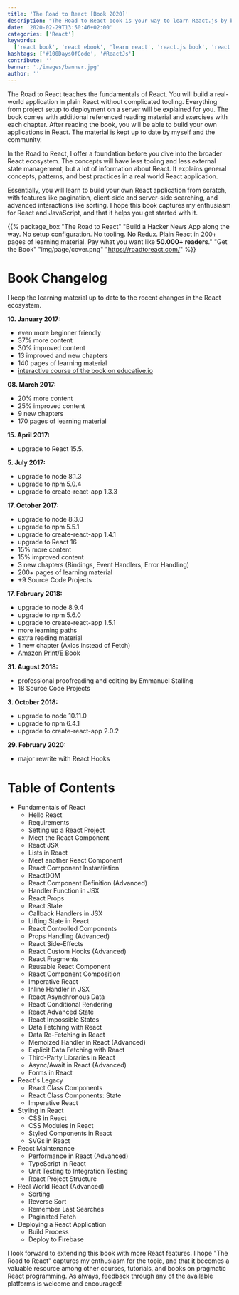 ```yaml
---
title: 'The Road to React [Book 2020]'
description: "The Road to React book is your way to learn React.js by building a real world application. It's a huge tutorial where you will learn all the fundamentals in plain React before you dive into more advanced topics in React with Redux. Along the way, you will learn everything about JavaScript ES6 ..."
date: '2020-02-29T13:50:46+02:00'
categories: ['React']
keywords:
  ['react book', 'react ebook', 'learn react', 'react.js book', 'react js book']
hashtags: ['#100DaysOfCode', '#ReactJs']
contribute: ''
banner: './images/banner.jpg'
author: ''
---
```


<Sponsorship />

The Road to React teaches the fundamentals of React. You will build a real-world application in plain React without complicated tooling. Everything from project setup to deployment on a server will be explained for you. The book comes with additional referenced reading material and exercises with each chapter. After reading the book, you will be able to build your own applications in React. The material is kept up to date by myself and the community.

In the Road to React, I offer a foundation before you dive into the broader React ecosystem. The concepts will have less tooling and less external state management, but a lot of information about React. It explains general concepts, patterns, and best practices in a real world React application.

Essentially, you will learn to build your own React application from scratch, with features like pagination, client-side and server-side searching, and advanced interactions like sorting. I hope this book captures my enthusiasm for React and JavaScript, and that it helps you get started with it.

{{% package_box "The Road to React" "Build a Hacker News App along the way. No setup configuration. No tooling. No Redux. Plain React in 200+ pages of learning material. Pay what you want like <strong>50.000+ readers</strong>." "Get the Book" "img/page/cover.png" "https://roadtoreact.com/" %}}

# Book Changelog

I keep the learning material up to date to the recent changes in the React ecosystem.

**10. January 2017:**

- even more beginner friendly
- 37% more content
- 30% improved content
- 13 improved and new chapters
- 140 pages of learning material
- [interactive course of the book on educative.io](https://www.educative.io/collection/5740745361195008/5676830073815040)

**08. March 2017:**

- 20% more content
- 25% improved content
- 9 new chapters
- 170 pages of learning material

**15. April 2017:**

- upgrade to React 15.5.

**5. July 2017:**

- upgrade to node 8.1.3
- upgrade to npm 5.0.4
- upgrade to create-react-app 1.3.3

**17. October 2017:**

- upgrade to node 8.3.0
- upgrade to npm 5.5.1
- upgrade to create-react-app 1.4.1
- upgrade to React 16
- 15% more content
- 15% improved content
- 3 new chapters (Bindings, Event Handlers, Error Handling)
- 200+ pages of learning material
- +9 Source Code Projects

**17. February 2018:**

- upgrade to node 8.9.4
- upgrade to npm 5.6.0
- upgrade to create-react-app 1.5.1
- more learning paths
- extra reading material
- 1 new chapter (Axios instead of Fetch)
- [Amazon Print/E Book](https://amzn.to/2QY2ONp)

**31. August 2018:**

- professional proofreading and editing by Emmanuel Stalling
- 18 Source Code Projects

**3. October 2018:**

- upgrade to node 10.11.0
- upgrade to npm 6.4.1
- upgrade to create-react-app 2.0.2

**29. February 2020:**

- major rewrite with React Hooks

# Table of Contents

- Fundamentals of React
  - Hello React
  - Requirements
  - Setting up a React Project
  - Meet the React Component
  - React JSX
  - Lists in React
  - Meet another React Component
  - React Component Instantiation
  - ReactDOM
  - React Component Definition (Advanced)
  - Handler Function in JSX
  - React Props
  - React State
  - Callback Handlers in JSX
  - Lifting State in React
  - React Controlled Components
  - Props Handling (Advanced)
  - React Side-Effects
  - React Custom Hooks (Advanced)
  - React Fragments
  - Reusable React Component
  - React Component Composition
  - Imperative React
  - Inline Handler in JSX
  - React Asynchronous Data
  - React Conditional Rendering
  - React Advanced State
  - React Impossible States
  - Data Fetching with React
  - Data Re-Fetching in React
  - Memoized Handler in React (Advanced)
  - Explicit Data Fetching with React
  - Third-Party Libraries in React
  - Async/Await in React (Advanced)
  - Forms in React
- React's Legacy
  - React Class Components
  - React Class Components: State
  - Imperative React
- Styling in React
  - CSS in React
  - CSS Modules in React
  - Styled Components in React
  - SVGs in React
- React Maintenance
  - Performance in React (Advanced)
  - TypeScript in React
  - Unit Testing to Integration Testing
  - React Project Structure
- Real World React (Advanced)
  - Sorting
  - Reverse Sort
  - Remember Last Searches
  - Paginated Fetch
- Deploying a React Application
  - Build Process
  - Deploy to Firebase

<Divider />

I look forward to extending this book with more React features. I hope "The Road to React" captures my enthusiasm for the topic, and that it becomes a valuable resource among other courses, tutorials, and books on pragmatic React programming. As always, feedback through any of the available platforms is welcome and encouraged!
